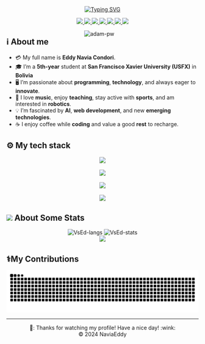 <p align="center">
  <a href="https://github.com/NaviaEddy"><img src="https://readme-typing-svg.herokuapp.com?font=Pacifico&size=47&duration=6000&pause=800&color=58a6ff&center=true&vCenter=true&width=850&height=120&lines=Hi%2C+%F0%9F%91%8B+I+am+VsEd;Computer+Science+Engineering+Student" alt="Typing SVG" /></a>
</p>

<p align="center">
  <a href="mailto:eddy.navia.405@gmail.com">
    <img src="https://img.shields.io/badge/Gmail-D14836?style=for-the-badge&logo=gmail&logoColor=white"/>
  </a>
  
  <a href="https://github.com/NaviaEddy">
    <img src="https://img.shields.io/badge/GitHub-100000?style=for-the-badge&logo=github&logoColor=white"/>
  </a>
  
  <a href="https://gitlab.com/NaviaEddy">
    <img src="https://img.shields.io/badge/GitLab-330F63?style=for-the-badge&logo=gitlab&logoColor=white"/>
  </a>

  <a href="https://www.instagram.com/eddy.naviacondori/profilecard/?igsh=amtnM21waHVhNWEx">
    <img src="https://img.shields.io/badge/Instagram-E4405F?style=for-the-badge&logo=instagram&logoColor=white"/>
  </a>

  <a href="https://www.linkedin.com/in/navía-condori-eddy-446222286">
    <img src="https://img.shields.io/badge/LinkedIn-0077B5?style=for-the-badge&logo=linkedin&logoColor=white"/>
  </a>

  <a href="https://x.com/prog_ed_nav_con?s=08">
    <img src="https://img.shields.io/badge/Twitter-1DA1F2?style=for-the-badge&logo=twitter&logoColor=white"/>
  </a>

  <a href="https://www.facebook.com/eddy.naviacondori?mibextid=ZbWKwL">
    <img src="https://img.shields.io/badge/Facebook-1877F2?style=for-the-badge&logo=facebook&logoColor=white"/>
  </a>
</p>

<p>
  <img align="right" style="width: 300px;" src="https://raw.githubusercontent.com/Adam-pw/Adam-pw/main/animation_500_kxa883sd.gif" alt="adam-pw" />
</p>

## ℹ️ About me

- 💳 My full name is **Eddy Navia Condori**.
- 🎓 I’m a **5th-year** student at **San Francisco Xavier University (USFX)** in **Bolivia**
- 🖥️ I’m passionate about **programming**, **technology**, and always eager to **innovate**.
- 🎵 I love **music**, enjoy **teaching**, stay active with **sports**, and am interested in **robotics**.
- 💡 I’m fascinated by **AI**, **web development**, and new **emerging technologies**.
- ☕ I enjoy coffee while **coding** and value a good **rest** to recharge.

## ⚙️ My tech stack
<p align="center">
  <a href="https://skillicons.dev">
    <img src="https://skillicons.dev/icons?i=gitlab,docker,c,cpp,nodejs,nestjs,html,css" />
  </a>
</p>

<p align="center">
  <a href="https://skillicons.dev">
    <img src="https://skillicons.dev/icons?i=bootstrap,figma,js,python,react,php,flutter,unreal engine" />
  </a>
</p>

<p align="center">
  <a href="https://skillicons.dev">
    <img src="https://skillicons.dev/icons?i=laravel,flask,java,mysql,idea,visualstudio,vscode,arduino" />
  </a>
</p>

<p align="center">
  <a href="https://skillicons.dev">
    <img src="https://skillicons.dev/icons?i=bash,git,postman" />
  </a>
</p>


## <img src="https://media0.giphy.com/media/cNZqrH5IzOG0xrlWks/giphy.gif?cid=ecf05e47map255q427en9uprqc1sb0unjq5k4fnqg5pmhhs4&rid=giphy.gif&ct=s" width="50px"> About Some Stats
<div align="center">
<img height="150em" src="https://github-readme-stats.vercel.app/api/top-langs/?username=NaviaEddy&layout=compact&show_icon=true&theme=algolia" alt="VsEd-langs"/>
<img height="150em" src="https://github-readme-stats.vercel.app/api/?username=NaviaEddy&layout=compact&show_icon=true&theme=algolia" alt="VsEd-stats"/>
</div>
<div align="center">
  <img src="http://github-readme-streak-stats.herokuapp.com?user=NaviaEddy&theme=algolia&background=0d1117&hide_border=true" />
</div>

## ⚕️My Contributions
  <picture align="Center">
    <source media="(prefers-color-scheme: dark)" srcset="github-snake-dark.svg" />
    <source media="(prefers-color-scheme: light)" srcset="github-snake.svg" />
    <img alt="github-snake" src="github-snake.svg" />
  </picture>

<hr/>

<div align="center">
  🤙: Thanks for watching my profile! Have a nice day! :wink: <br/>
  &copy; 2024 NaviaEddy
</div>
